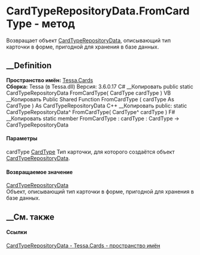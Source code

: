 # CardTypeRepositoryData.FromCardType - метод
Возвращает объект
[CardTypeRepositoryData](T_Tessa_Cards_CardTypeRepositoryData.htm),
описывающий тип карточки в форме, пригодной для хранения в базе данных.
## __Definition
 **Пространство имён:** [Tessa.Cards](N_Tessa_Cards.htm)  
 **Сборка:** Tessa (в Tessa.dll) Версия: 3.6.0.17
C# __Копировать
     public static CardTypeRepositoryData FromCardType(
    	CardType cardType
    )
VB __Копировать
     Public Shared Function FromCardType ( 
    	cardType As CardType
    ) As CardTypeRepositoryData
C++ __Копировать
     public:
    static CardTypeRepositoryData^ FromCardType(
    	CardType^ cardType
    )
F# __Копировать
     static member FromCardType : 
            cardType : CardType -> CardTypeRepositoryData 
#### Параметры
cardType [CardType](T_Tessa_Cards_CardType.htm)
    Тип карточки, для которого создаётся объект [CardTypeRepositoryData](T_Tessa_Cards_CardTypeRepositoryData.htm).
#### Возвращаемое значение
[CardTypeRepositoryData](T_Tessa_Cards_CardTypeRepositoryData.htm)  
Объект, описывающий тип карточки в форме, пригодной для хранения в базе
данных.
##  __См. также
#### Ссылки
[CardTypeRepositoryData - ](T_Tessa_Cards_CardTypeRepositoryData.htm)
[Tessa.Cards - пространство имён](N_Tessa_Cards.htm)
